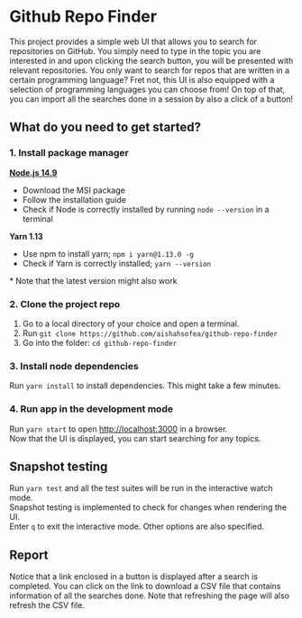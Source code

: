 # Github Repo Finder

This project provides a simple web UI that allows you to search for repositories on GitHub. You simply need to type in the topic you are interested in and upon clicking the search button, you will be presented with relevant repositories. You only want to search for repos that are written in a certain programming language? Fret not, this UI is also equipped with a selection of programming languages you can choose from! On top of that, you can import all the searches done in a session by also a click of a button!

## What do you need to get started?

### 1. Install package manager

**[Node.js 14.9](https://nodejs.org/download/release/v14.9.0/)**

- Download the MSI package
- Follow the installation guide
- Check if Node is correctly installed by running `node --version` in a terminal

**Yarn 1.13**
- Use npm to install yarn; `npm i yarn@1.13.0 -g` 
- Check if Yarn is correctly installed; `yarn --version`

\* Note that the latest version might also work

### 2. Clone the project repo

1. Go to a local directory of your choice and open a terminal.
2. Run `git clone https://github.com/aishahsofea/github-repo-finder`
3. Go into the folder: `cd github-repo-finder`

### 3. Install node dependencies

Run `yarn install` to install dependencies. This might take a few minutes.

### 4. Run app in the development mode

Run `yarn start` to open [http://localhost:3000](http://localhost:3000) in a browser.\
Now that the UI is displayed, you can start searching for any topics.

## Snapshot testing

Run `yarn test` and all the test suites will be run in the interactive watch mode.\
Snapshot testing is implemented to check for changes when rendering the UI.\
Enter `q` to exit the interactive mode. Other options are also specified.

## Report

Notice that a link enclosed in a button is displayed after a search is completed. You can click on the link to download a CSV file that contains information of all the searches done. Note that refreshing the page will also refresh the CSV file.
